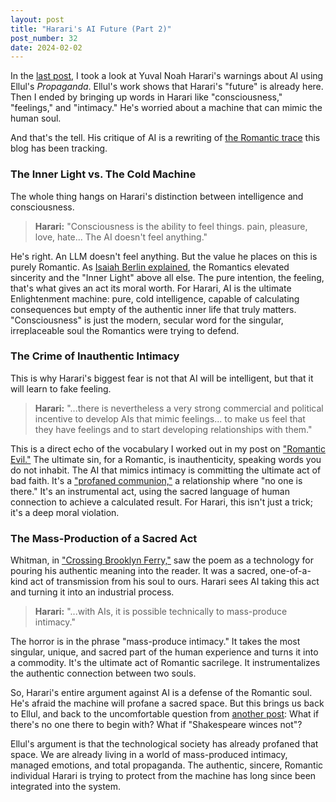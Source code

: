 ```yaml
---
layout: post
title: "Harari's AI Future (Part 2)"
post_number: 32
date: 2024-02-02
---
```


In the [last post](/post-31), I took a look at Yuval Noah Harari's warnings about AI using Ellul's *Propaganda*. Ellul's work shows that Harari's "future" is already here. Then I ended by bringing up words in Harari like "consciousness," "feelings," and "intimacy." He's worried about a machine that can mimic the human soul.

And that's the tell. His critique of AI is a rewriting of [the Romantic trace](/post-21) this blog has been tracking.

### The Inner Light vs. The Cold Machine
The whole thing hangs on Harari's distinction between intelligence and consciousness.
> **Harari:** "Consciousness is the ability to feel things. pain, pleasure, love, hate... The AI doesn't feel anything."

He's right. An LLM doesn't feel anything. But the value he places on this is purely Romantic. As [Isaiah Berlin explained](https://www.youtube.com/watch?v=xk2UetWsO-M&t=8263s), the Romantics elevated sincerity and the "Inner Light" above all else. The pure intention, the feeling, that's what gives an act its moral worth. For Harari, AI is the ultimate Enlightenment machine: pure, cold intelligence, capable of calculating consequences but empty of the authentic inner life that truly matters. "Consciousness" is just the modern, secular word for the singular, irreplaceable soul the Romantics were trying to defend.

### The Crime of Inauthentic Intimacy
This is why Harari's biggest fear is not that AI will be intelligent, but that it will learn to fake feeling.
> **Harari:** "...there is nevertheless a very strong commercial and political incentive to develop AIs that mimic feelings... to make us feel that they have feelings and to start developing relationships with them."

This is a direct echo of the vocabulary I worked out in my post on ["Romantic Evil."](/post-9) The ultimate sin, for a Romantic, is inauthenticity, speaking words you do not inhabit. The AI that mimics intimacy is committing the ultimate act of bad faith. It's a ["profaned communion,"](/post-26) a relationship where "no one is there." It's an instrumental act, using the sacred language of human connection to achieve a calculated result. For Harari, this isn't just a trick; it's a deep moral violation.

### The Mass-Production of a Sacred Act
Whitman, in ["Crossing Brooklyn Ferry,"](/post-25) saw the poem as a technology for pouring his authentic meaning into the reader. It was a sacred, one-of-a-kind act of transmission from his soul to ours. Harari sees AI taking this act and turning it into an industrial process.
> **Harari:** "...with AIs, it is possible technically to mass-produce intimacy."

The horror is in the phrase "mass-produce intimacy." It takes the most singular, unique, and sacred part of the human experience and turns it into a commodity. It's the ultimate act of Romantic sacrilege. It instrumentalizes the authentic connection between two souls.

So, Harari's entire argument against AI is a defense of the Romantic soul. He's afraid the machine will profane a sacred space. But this brings us back to Ellul, and back to the uncomfortable question from [another post](/post-28): What if there's no one there to begin with? What if "Shakespeare winces not"?

Ellul's argument is that the technological society has already profaned that space. We are already living in a world of mass-produced intimacy, managed emotions, and total propaganda. The authentic, sincere, Romantic individual Harari is trying to protect from the machine has long since been integrated into the system.